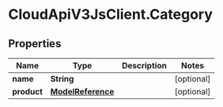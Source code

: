 # CloudApiV3JsClient.Category

## Properties
Name | Type | Description | Notes
------------ | ------------- | ------------- | -------------
**name** | **String** |  | [optional] 
**product** | [**ModelReference**](ModelReference.md) |  | [optional] 


